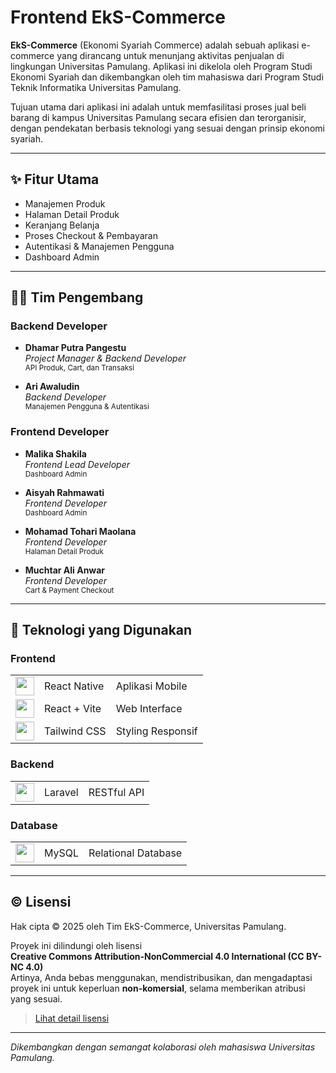 # Frontend EkS-Commerce

**EkS-Commerce** (Ekonomi Syariah Commerce) adalah sebuah aplikasi e-commerce yang dirancang untuk menunjang aktivitas penjualan di lingkungan Universitas Pamulang. Aplikasi ini dikelola oleh Program Studi Ekonomi Syariah dan dikembangkan oleh tim mahasiswa dari Program Studi Teknik Informatika Universitas Pamulang.

Tujuan utama dari aplikasi ini adalah untuk memfasilitasi proses jual beli barang di kampus Universitas Pamulang secara efisien dan terorganisir, dengan pendekatan berbasis teknologi yang sesuai dengan prinsip ekonomi syariah.

---

## ✨ Fitur Utama

- Manajemen Produk  
- Halaman Detail Produk  
- Keranjang Belanja  
- Proses Checkout & Pembayaran  
- Autentikasi & Manajemen Pengguna  
- Dashboard Admin  

---

## 👨‍💻 Tim Pengembang

### Backend Developer
- **Dhamar Putra Pangestu**  
  <em>Project Manager & Backend Developer</em>  
  <small>API Produk, Cart, dan Transaksi</small>

- **Ari Awaludin**  
  <em>Backend Developer</em>  
  <small>Manajemen Pengguna & Autentikasi</small>

### Frontend Developer
- **Malika Shakila**  
  <em>Frontend Lead Developer</em>  
  <small>Dashboard Admin</small>

- **Aisyah Rahmawati**  
  <em>Frontend Developer</em>  
  <small>Dashboard Admin</small>

- **Mohamad Tohari Maolana**  
  <em>Frontend Developer</em>  
  <small>Halaman Detail Produk</small>

- **Muchtar Ali Anwar**  
  <em>Frontend Developer</em>  
  <small>Cart & Payment Checkout</small>

---

## 🧰 Teknologi yang Digunakan

### Frontend

<table>
  <tr>
    <td><img src="https://skillicons.dev/icons?i=react" width="30"/></td><td>React Native</td>
    <td>Aplikasi Mobile</td>
  </tr>
  <tr>
    <td><img src="https://skillicons.dev/icons?i=vite" width="30"/></td><td>React + Vite</td>
    <td>Web Interface</td>
  </tr>
  <tr>
    <td><img src="https://skillicons.dev/icons?i=tailwind" width="30"/></td><td>Tailwind CSS</td>
    <td>Styling Responsif</td>
  </tr>
</table>

### Backend

<table>
  <tr>
    <td><img src="https://skillicons.dev/icons?i=laravel" width="30"/></td><td>Laravel</td>
    <td>RESTful API</td>
  </tr>
</table>

### Database

<table>
  <tr>
    <td><img src="https://skillicons.dev/icons?i=mysql" width="30"/></td><td>MySQL</td>
    <td>Relational Database</td>
  </tr>
</table>

---

## ©️ Lisensi

Hak cipta © 2025 oleh Tim EkS-Commerce, Universitas Pamulang.

Proyek ini dilindungi oleh lisensi  
<strong>Creative Commons Attribution-NonCommercial 4.0 International (CC BY-NC 4.0)</strong>  
Artinya, Anda bebas menggunakan, mendistribusikan, dan mengadaptasi proyek ini untuk keperluan <strong>non-komersial</strong>, selama memberikan atribusi yang sesuai.

> [Lihat detail lisensi](https://creativecommons.org/licenses/by-nc/4.0/)

---

<em>Dikembangkan dengan semangat kolaborasi oleh mahasiswa Universitas Pamulang.</em>
